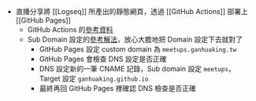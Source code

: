 - 直播分享將 [[Logseq]] 所產出的靜態網頁，透過 [[GitHub Actions]] 部署上 [[GitHub Pages]]
	- GitHub Actions 的[參考資料](https://github.com/logseq/docs/blob/master/.github/workflows/gh-pages.yml)
	- Sub Domain 設定的[參考解法](https://stackoverflow.com/questions/46455900/subdomain-of-website-for-github-pages-project)，放心大膽地把 Domain 設定下去就對了
		- GitHub Pages 設定 custom domain 為 `meetups.ganhuaking.tw`
		- GitHub Pages 會檢查 DNS 設定是否正確
		- DNS 設定新的一筆 CNAME 記錄，Sub domain 設定 `meetups`，Target 設定 `ganhuaking.github.io`
		- 最終再回 GitHub Pages 裡確認 DNS 檢查是否正確